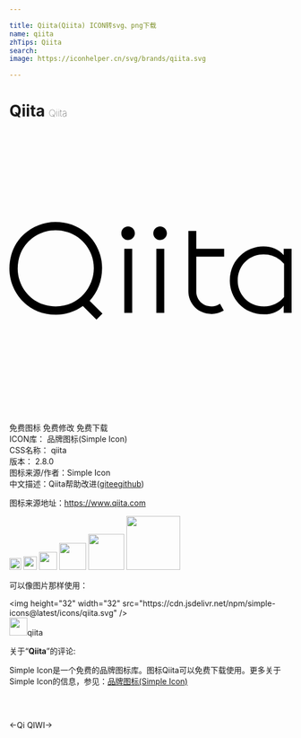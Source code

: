 ```yaml
---

title: Qiita(Qiita) ICON转svg、png下载
name: qiita
zhTips: Qiita
search: 
image: https://iconhelper.cn/svg/brands/qiita.svg

---
```


# Qiita  <small style="font-size: 60%;font-weight: 100">Qiita</small>

<div id="svg" class="svg-wrap">
<svg xmlns="http://www.w3.org/2000/svg" role="img" viewBox="0 0 24 24"><title>Qiita icon</title><path d="M7.883 11.615c0-1.92-1.474-3.904-3.974-3.904C1.987 7.71 0 9.183 0 11.679c0 1.92 1.474 3.905 3.973 3.905.801 0 1.602-.256 2.275-.736L7.402 16l.513-.512-1.09-1.088c.673-.736 1.058-1.696 1.058-2.785zm-3.974-3.2c1.827 0 3.269 1.408 3.269 3.232 0 1.569-1.218 3.233-3.237 3.233-2.018 0-3.236-1.632-3.236-3.2 0-2.049 1.634-3.265 3.204-3.265zm5.864 1.568h.673v5.44h-.673zm.32-.736a.574.574 0 0 1-.576-.576c0-.32.256-.576.576-.576.32 0 .577.256.577.576 0 .32-.256.576-.577.576zm2.724 0a.574.574 0 0 1-.577-.576c0-.32.257-.576.577-.576.32 0 .577.256.577.576 0 .32-.256.576-.577.576zm-.32.736h.673v5.44h-.673zm4.71 5.537c-1.25 0-1.987-.96-1.987-1.92V8.479h.673v1.504h2.371v.672h-2.37v2.977c0 .608.48 1.248 1.313 1.248.224 0 .449-.064.64-.192l.065-.032.32.576-.064.032c-.288.16-.64.256-.961.256zm4.454.032c-1.827 0-2.916-1.44-2.916-2.848 0-1.825 1.442-2.913 2.852-2.913.737 0 1.314.256 1.73.736v-.544H24v5.44h-.673v-.607c-.384.48-.961.736-1.666.736zm-.064-5.089c-1.09 0-2.18.832-2.18 2.24 0 1.089.834 2.177 2.244 2.177.64 0 1.282-.288 1.698-.8v-2.817a2.29 2.29 0 0 0-1.762-.8z"/></svg>
</div>
<detail full-name='qiita'></detail>

<div class="detail-page">
<p>
<span><span class="badge-success badge">免费图标</span> <span class="badge-success badge">免费修改</span>  <span class="badge-success badge">免费下载</span> </span>
<br/>
<span>
ICON库：
<span class="badge-secondary badge">品牌图标(Simple Icon)</span> 
</span>
<br/>
<span>
CSS名称：
<span class="badge-secondary badge">qiita</span> 
</span>

<br/>
<span>
版本：
<span class="badge-secondary badge">2.8.0</span> 
</span>
<br/>
<span>图标来源/作者：<span class="badge-light badge">Simple Icon</span></span> 
<br/>
<span class="zh-detail">中文描述：<span class="badge-primary badge">Qiita</span><span class="help-link"><span>帮助改进</span>(<a href="https://gitee.com/liuwave/icon-helper/edit/master/json/brands/qiita.json" target="_blank" rel="noopener noreferrer">gitee</a><a href="https://github.com/liuwave/icon-helper/edit/master/json/brands/qiita.json" target="_blank" rel="noopener noreferrer">github</a></span>)</span><br/>
</p>
</div><div class="description description alert alert-light"><p>图标来源地址：<a href="https://www.qiita.com" target="_blank" rel="noopener noreferrer">https://www.qiita.com</a></p></div>
<div class="alert alert-dark">
<img height="21" width="21" src="https://cdn.jsdelivr.net/npm/simple-icons@latest/icons/qiita.svg" />
<img height="24" width="24" src="https://cdn.jsdelivr.net/npm/simple-icons@latest/icons/qiita.svg" />
<img height="32" width="32" src="https://cdn.jsdelivr.net/npm/simple-icons@latest/icons/qiita.svg" />
<img height="48" width="48" src="https://cdn.jsdelivr.net/npm/simple-icons@latest/icons/qiita.svg" />
<img height="64" width="64" src="https://cdn.jsdelivr.net/npm/simple-icons@latest/icons/qiita.svg" />
<img height="96" width="96" src="https://cdn.jsdelivr.net/npm/simple-icons@latest/icons/qiita.svg" />

</div>
<div>
  <p>可以像图片那样使用：    
  </p>
  <div class="alert alert-primary" style="font-size: 14px">
    &lt;img height="32" width="32" src="https://cdn.jsdelivr.net/npm/simple-icons@latest/icons/qiita.svg" /&gt;
    <copy-btn content='<img height="32" width="32" src="https://cdn.jsdelivr.net/npm/simple-icons@latest/icons/qiita.svg" />'></copy-btn>
  </div>
  <div class="alert alert-secondary">
    <img height="32" width="32" src="https://cdn.jsdelivr.net/npm/simple-icons@latest/icons/qiita.svg" />qiita
    <copy-btn content="qiita" btn-title="复制图标名称"></copy-btn>
  </div>
</div>
<div class="icon-detail__container">
<p>关于“<b>Qiita</b>”的评论:</p>
</div>
<Vssue title="关于“Qiita”的评论" />
<div><p>Simple Icon是一个免费的品牌图标库。图标Qiita可以免费下载使用。更多关于  Simple Icon的信息，参见：<a target="_blank" href="https://iconhelper.cn/brands.html">品牌图标(Simple Icon)</a>
</p></div>


<div style="padding:2rem 0 " class="page-nav"><p class="inner"><span class="prev">←<router-link to="/icon/qi.html">Qi</router-link></span> <span class="next"><router-link to="/icon/qiwi.html">QIWI</router-link>→</span></p></div>
